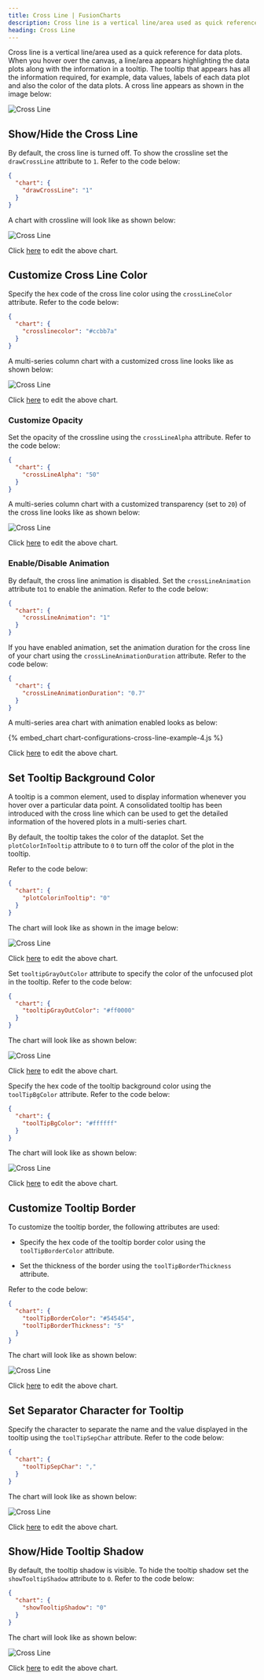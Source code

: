 ```yaml
---
title: Cross Line | FusionCharts
description: Cross line is a vertical line/area used as quick reference for the data plots. The tooltip that appears is consolidated with all the information required.
heading: Cross Line
---
```


Cross line is a vertical line/area used as a quick reference for data plots. When you hover over the canvas, a line/area appears highlighting the data plots along with the information in a tooltip. The tooltip that appears has all the information required, for example, data values, labels of each data plot and also the color of the data plots. A cross line appears as shown in the image below:

![Cross Line](/images/chart-configurations-cross-line-image-1.png)

## Show/Hide the Cross Line

By default, the cross line is turned off. To show the crossline set the `drawCrossLine` attribute to `1`. Refer to the code below:

```json
{
  "chart": {
    "drawCrossLine": "1"
  }
}
```

A chart with crossline will look like as shown below:

![Cross Line](/gif/configurations-crossline-gif-1.gif)

Click [here](http://jsfiddle.net/fusioncharts/sh917yad/) to edit the above chart.

## Customize Cross Line Color

Specify the hex code of the cross line color using the `crossLineColor` attribute. Refer to the code below:

```json
{
  "chart": {
    "crosslinecolor": "#ccbb7a"
  }
}
```

A multi-series column chart with a customized cross line looks like as shown below:

![Cross Line](/gif/configurations-crossline-gif-2.gif)

Click [here](http://jsfiddle.net/fusioncharts/7yvjb38s/) to edit the above chart.

### Customize Opacity

Set the opacity of the crossline using the `crossLineAlpha` attribute. Refer to the code below:

```json
{
  "chart": {
    "crossLineAlpha": "50"
  }
}
```

A multi-series column chart with a customized transparency (set to `20`) of the cross line looks like as shown below:

![Cross Line](/gif/configurations-crossline-gif-3.gif)

Click [here](http://jsfiddle.net/fusioncharts/e94enLv1/) to edit the above chart.

### Enable/Disable Animation

By default, the cross line animation is disabled. Set the `crossLineAnimation` attribute to`1` to enable the animation. Refer to the code below:

```json
{
  "chart": {
    "crossLineAnimation": "1"
  }
}
```

If you have enabled animation, set the animation duration for the cross line of your chart using the `crossLineAnimationDuration` attribute. Refer to the code below:

```json
{
  "chart": {
    "crossLineAnimationDuration": "0.7"
  }
}
```

A multi-series area chart with animation enabled looks as below:

{% embed_chart chart-configurations-cross-line-example-4.js %}

Click [here](http://jsfiddle.net/fusioncharts/jLcL5eaz/) to edit the above chart.

## Set Tooltip Background Color

A tooltip is a common element, used to display information whenever you hover over a particular data point. A consolidated tooltip has been introduced with the cross line which can be used to get the detailed information of the hovered plots in a multi-series chart.

By default, the tooltip takes the color of the dataplot. Set the `plotColorInTooltip` attribute to `0` to turn off the color of the plot in the tooltip.

Refer to the code below:

```json
{
  "chart": {
    "plotColorinTooltip": "0"
  }
}
```

The chart will look like as shown in the image below:

![Cross Line](/images/chart-configurations-cross-line-image-2.png)

Click [here](http://jsfiddle.net/fusioncharts/uyymusv0/) to edit the above chart.

Set `tooltipGrayOutColor` attribute to specify the color of the unfocused plot in the tooltip. Refer to the code below:

```json
{
  "chart": {
    "tooltipGrayOutColor": "#ff0000"
  }
}
```

The chart will look like as shown below:

![Cross Line](/gif/configurations-crossline-gif-4.gif)

Click [here](http://jsfiddle.net/fusioncharts/46por5dL/) to edit the above chart.

Specify the hex code of the tooltip background color using the `toolTipBgColor` attribute. Refer to the code below:

```json
{
  "chart": {
    "toolTipBgColor": "#ffffff"
  }
}
```

The chart will look like as shown below:

![Cross Line](/images/chart-configurations-cross-line-image-2.png)

Click [here](http://jsfiddle.net/fusioncharts/x2jvt5rh/) to edit the above chart.

## Customize Tooltip Border

To customize the tooltip border, the following attributes are used:

- Specify the hex code of the tooltip border color using the `toolTipBorderColor` attribute.

- Set the thickness of the border using the `toolTipBorderThickness` attribute.

Refer to the code below:

```json
{
  "chart": {
    "toolTipBorderColor": "#545454",
    "toolTipBorderThickness": "5"
  }
}
```

The chart will look like as shown below:

![Cross Line](/images/chart-configurations-cross-line-image-3.png)

Click [here](http://jsfiddle.net/fusioncharts/zn0aqdze/) to edit the above chart.

## Set Separator Character for Tooltip

Specify the character to separate the name and the value displayed in the tooltip using the `toolTipSepChar` attribute. Refer to the code below:

```json
{
  "chart": {
    "toolTipSepChar": ","
  }
}
```

The chart will look like as shown below:

![Cross Line](/images/chart-configurations-cross-line-image-4.png)

Click [here](http://jsfiddle.net/fusioncharts/xjbv3pq8/) to edit the above chart.

## Show/Hide Tooltip Shadow

By default, the tooltip shadow is visible. To hide the tooltip shadow set the `showTooltipShadow` attribute to `0`. Refer to the code below:

```json
{
  "chart": {
    "showTooltipShadow": "0"
  }
}
```

The chart will look like as shown below:

![Cross Line](/images/chart-configurations-cross-line-image-5.png)

Click [here](http://jsfiddle.net/fusioncharts/1rbzf7q7/) to edit the above chart.
